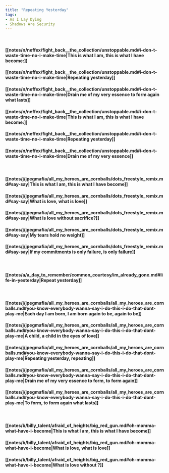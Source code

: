 ```yaml
---
title: "Repeating Yesterday"
tags:
- As I Lay Dying
- Shadows Are Security
---
```

&nbsp;
#### [[notes/n/neffex/fight_back__the_collection/unstoppable.md#i-don-t-waste-time-no-i-make-time|This is what I am, this is what I have become:]]
#### [[notes/n/neffex/fight_back__the_collection/unstoppable.md#i-don-t-waste-time-no-i-make-time|Repeating yesterday]]
#### [[notes/n/neffex/fight_back__the_collection/unstoppable.md#i-don-t-waste-time-no-i-make-time|Drain me of my very essence to form again what lasts]]
#### [[notes/n/neffex/fight_back__the_collection/unstoppable.md#i-don-t-waste-time-no-i-make-time|This is what I am, this is what I have become:]]
#### [[notes/n/neffex/fight_back__the_collection/unstoppable.md#i-don-t-waste-time-no-i-make-time|Repeating yesterday]]
#### [[notes/n/neffex/fight_back__the_collection/unstoppable.md#i-don-t-waste-time-no-i-make-time|Drain me of my very essence]]
&nbsp;
#### [[notes/j/jpegmafia/all_my_heroes_are_cornballs/dots_freestyle_remix.md#say-say|This is what I am, this is what I have become]]
#### [[notes/j/jpegmafia/all_my_heroes_are_cornballs/dots_freestyle_remix.md#say-say|What is love, what is love]]
#### [[notes/j/jpegmafia/all_my_heroes_are_cornballs/dots_freestyle_remix.md#say-say|What is love without sacrifice?]]
#### [[notes/j/jpegmafia/all_my_heroes_are_cornballs/dots_freestyle_remix.md#say-say|My tears hold no weight]]
#### [[notes/j/jpegmafia/all_my_heroes_are_cornballs/dots_freestyle_remix.md#say-say|If my commitments is only failure, is only failure]]
&nbsp;
#### [[notes/a/a_day_to_remember/common_courtesy/im_already_gone.md#life-in-yesterday|Repeat yesterday]]
&nbsp;
#### [[notes/j/jpegmafia/all_my_heroes_are_cornballs/all_my_heroes_are_cornballs.md#you-know-everybody-wanna-say-i-do-this-i-do-that-dont-play-me|Each day I am born, I am born again to be, again to be]]
#### [[notes/j/jpegmafia/all_my_heroes_are_cornballs/all_my_heroes_are_cornballs.md#you-know-everybody-wanna-say-i-do-this-i-do-that-dont-play-me|A child, a child in the eyes of love]]
#### [[notes/j/jpegmafia/all_my_heroes_are_cornballs/all_my_heroes_are_cornballs.md#you-know-everybody-wanna-say-i-do-this-i-do-that-dont-play-me|Repeating yesterday, repeating]]
#### [[notes/j/jpegmafia/all_my_heroes_are_cornballs/all_my_heroes_are_cornballs.md#you-know-everybody-wanna-say-i-do-this-i-do-that-dont-play-me|Drain me of my very essence to form, to form again]]
#### [[notes/j/jpegmafia/all_my_heroes_are_cornballs/all_my_heroes_are_cornballs.md#you-know-everybody-wanna-say-i-do-this-i-do-that-dont-play-me|To form, to form again what lasts]]
&nbsp;
#### [[notes/b/billy_talent/afraid_of_heights/big_red_gun.md#oh-momma-what-have-i-become|This is what I am, this is what I have become]]
#### [[notes/b/billy_talent/afraid_of_heights/big_red_gun.md#oh-momma-what-have-i-become|What is love, what is love]]
#### [[notes/b/billy_talent/afraid_of_heights/big_red_gun.md#oh-momma-what-have-i-become|What is love without ?]]
